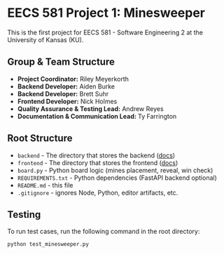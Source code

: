 # EECS 581 Project 1: Minesweeper

This is the first project for EECS 581 - Software Engineering 2 at the University of Kansas (KU).

## Group & Team Structure

- **Project Coordinator:** Riley Meyerkorth
- **Backend Developer:** Aiden Burke
- **Backend Developer:** Brett Suhr
- **Frontend Developer:** Nick Holmes
- **Quality Assurance & Testing Lead:** Andrew Reyes
- **Documentation & Communication Lead:** Ty Farrington

## Root Structure

- `backend` - The directory that stores the backend ([docs](backend/README.md))
- `frontend` - The directory that stores the frontend ([docs](frontend/README.md))
- `board.py` - Python board logic (mines placement, reveal, win check)
- `REQUIREMENTS.txt` - Python dependencies (FastAPI backend optional)
- `README.md` - this file
- `.gitignore` - ignores Node, Python, editor artifacts, etc.

## Testing
To run test cases, run the following command in the root directory:

```bash
python test_minesweeper.py
```